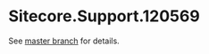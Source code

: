 # Sitecore.Support.120569

See [master branch](https://github.com/sitecoresupport/Sitecore.Support.120569) for details.